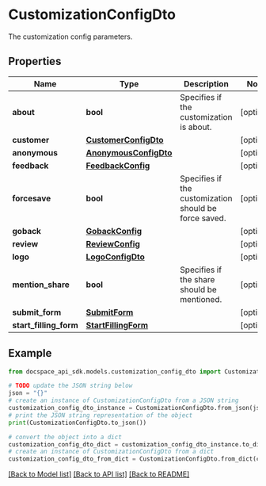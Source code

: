 # CustomizationConfigDto
The customization config parameters.

## Properties

Name | Type | Description | Notes
------------ | ------------- | ------------- | -------------
**about** | **bool** | Specifies if the customization is about. | [optional] 
**customer** | [**CustomerConfigDto**](CustomerConfigDto.md) |  | [optional] 
**anonymous** | [**AnonymousConfigDto**](AnonymousConfigDto.md) |  | [optional] 
**feedback** | [**FeedbackConfig**](FeedbackConfig.md) |  | [optional] 
**forcesave** | **bool** | Specifies if the customization should be force saved. | [optional] 
**goback** | [**GobackConfig**](GobackConfig.md) |  | [optional] 
**review** | [**ReviewConfig**](ReviewConfig.md) |  | [optional] 
**logo** | [**LogoConfigDto**](LogoConfigDto.md) |  | [optional] 
**mention_share** | **bool** | Specifies if the share should be mentioned. | [optional] 
**submit_form** | [**SubmitForm**](SubmitForm.md) |  | [optional] 
**start_filling_form** | [**StartFillingForm**](StartFillingForm.md) |  | [optional] 

## Example

```python
from docspace_api_sdk.models.customization_config_dto import CustomizationConfigDto

# TODO update the JSON string below
json = "{}"
# create an instance of CustomizationConfigDto from a JSON string
customization_config_dto_instance = CustomizationConfigDto.from_json(json)
# print the JSON string representation of the object
print(CustomizationConfigDto.to_json())

# convert the object into a dict
customization_config_dto_dict = customization_config_dto_instance.to_dict()
# create an instance of CustomizationConfigDto from a dict
customization_config_dto_from_dict = CustomizationConfigDto.from_dict(customization_config_dto_dict)
```
[[Back to Model list]](../README.md#documentation-for-models) [[Back to API list]](../README.md#documentation-for-api-endpoints) [[Back to README]](../README.md)



